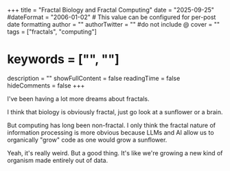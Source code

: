 +++
title = "Fractal Biology and Fractal Computing"
date = "2025-09-25"
#dateFormat = "2006-01-02" # This value can be configured for per-post date formatting
author = ""
authorTwitter = "" #do not include @
cover = ""
tags = ["fractals", "computing"]
# keywords = ["", ""]
description = ""
showFullContent = false
readingTime = false
hideComments = false
+++

I've been having a lot more dreams about fractals.

I think that biology is obviously fractal, just go look at a sunflower or a brain.

But computing has long been non-fractal. I only think the fractal nature of information processing is more obvious because LLMs and AI allow us to organically "grow" code as one would grow a sunflower.

Yeah, it's really weird. But a good thing. It's like we're growing a new kind of organism made entirely out of data.